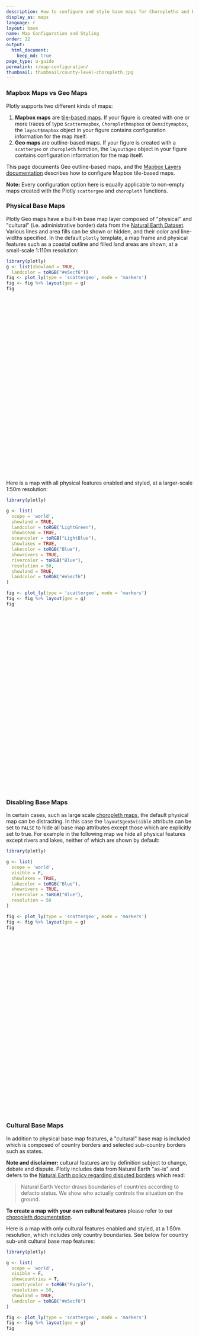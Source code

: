 ```yaml
---
description: How to configure and style base maps for Choropleths and Bubble Maps.
display_as: maps
language: r
layout: base
name: Map Configuration and Styling
order: 12
output:
  html_document:
    keep_md: true
page_type: u-guide
permalink: r/map-configuration/
thumbnail: thumbnail/county-level-choropleth.jpg
---
```





### Mapbox Maps vs Geo Maps

Plotly supports two different kinds of maps:

1. **Mapbox maps** are [tile-based maps](https://en.wikipedia.org/wiki/Tiled_web_map). If your figure is created with one or more traces of type `Scattermapbox`, `Choroplethmapbox` or `Densitymapbox`, the `layout$mapbox` object in your figure contains configuration information for the map itself.
2. **Geo maps** are outline-based maps. If your figure is created with a `scattergeo` or `choropleth` function, the `layout$geo` object in your figure contains configuration information for the map itself.

This page documents Geo outline-based maps, and the [Mapbox Layers documentation](https://plotly.com/r/mapbox-layers/) describes how to configure Mapbox tile-based maps.

**Note:** Every configuration option here is equally applicable to non-empty maps created with the Plotly  `scattergeo` and `choropleth` functions.

### Physical Base Maps

Plotly Geo maps have a built-in base map layer composed of "physical" and "cultural" (i.e. administrative border) data from the [Natural Earth Dataset](https://www.naturalearthdata.com/downloads/). Various lines and area fills can be shown or hidden, and their color and line-widths specified. In the default `plotly` template, a map frame and physical features such as a coastal outline and filled land areas are shown, at a small-scale 1:110m resolution:


```r
library(plotly)
g <- list(showland = TRUE,
  landcolor = toRGB("#e5ecf6"))
fig <- plot_ly(type = 'scattergeo', mode = 'markers')
fig <- fig %>% layout(geo = g)
fig
```

<div id="htmlwidget-f76452d0803a9d77e1ad" style="width:672px;height:480px;" class="plotly html-widget"></div>
<script type="application/json" data-for="htmlwidget-f76452d0803a9d77e1ad">{"x":{"visdat":{"31b5f4904fa":["function () ","plotlyVisDat"]},"cur_data":"31b5f4904fa","attrs":{"31b5f4904fa":{"mode":"markers","alpha_stroke":1,"sizes":[10,100],"spans":[1,20],"type":"scattergeo"}},"layout":{"margin":{"b":40,"l":60,"t":25,"r":10},"geo":{"showland":true,"landcolor":"rgba(229,236,246,1)"},"hovermode":"closest","showlegend":false},"source":"A","config":{"modeBarButtonsToAdd":["hoverclosest","hovercompare"],"showSendToCloud":false},"data":[{"mode":"markers","type":"scattergeo","marker":{"color":"rgba(31,119,180,1)","line":{"color":"rgba(31,119,180,1)"}},"line":{"color":"rgba(31,119,180,1)"},"frame":null}],"highlight":{"on":"plotly_click","persistent":false,"dynamic":false,"selectize":false,"opacityDim":0.2,"selected":{"opacity":1},"debounce":0},"shinyEvents":["plotly_hover","plotly_click","plotly_selected","plotly_relayout","plotly_brushed","plotly_brushing","plotly_clickannotation","plotly_doubleclick","plotly_deselect","plotly_afterplot","plotly_sunburstclick"],"base_url":"https://plot.ly"},"evals":[],"jsHooks":[]}</script>

Here is a map with all physical features enabled and styled, at a larger-scale 1:50m resolution:


```r
library(plotly)

g <- list(
  scope = 'world',
  showland = TRUE,
  landcolor = toRGB("LightGreen"),
  showocean = TRUE,
  oceancolor = toRGB("LightBlue"),
  showlakes = TRUE,
  lakecolor = toRGB("Blue"),
  showrivers = TRUE,
  rivercolor = toRGB("Blue"),
  resolution = 50,
  showland = TRUE,
  landcolor = toRGB("#e5ecf6")
)

fig <- plot_ly(type = 'scattergeo', mode = 'markers')
fig <- fig %>% layout(geo = g)
fig
```

<div id="htmlwidget-23626e6aa415dfdb477d" style="width:672px;height:480px;" class="plotly html-widget"></div>
<script type="application/json" data-for="htmlwidget-23626e6aa415dfdb477d">{"x":{"visdat":{"31b54104eaed":["function () ","plotlyVisDat"]},"cur_data":"31b54104eaed","attrs":{"31b54104eaed":{"mode":"markers","alpha_stroke":1,"sizes":[10,100],"spans":[1,20],"type":"scattergeo"}},"layout":{"margin":{"b":40,"l":60,"t":25,"r":10},"geo":{"scope":"world","showland":true,"landcolor":"rgba(144,238,144,1)","showocean":true,"oceancolor":"rgba(173,216,230,1)","showlakes":true,"lakecolor":"rgba(0,0,255,1)","showrivers":true,"rivercolor":"rgba(0,0,255,1)","resolution":50,"showland.1":true,"landcolor.1":"rgba(229,236,246,1)"},"hovermode":"closest","showlegend":false},"source":"A","config":{"modeBarButtonsToAdd":["hoverclosest","hovercompare"],"showSendToCloud":false},"data":[{"mode":"markers","type":"scattergeo","marker":{"color":"rgba(31,119,180,1)","line":{"color":"rgba(31,119,180,1)"}},"line":{"color":"rgba(31,119,180,1)"},"frame":null}],"highlight":{"on":"plotly_click","persistent":false,"dynamic":false,"selectize":false,"opacityDim":0.2,"selected":{"opacity":1},"debounce":0},"shinyEvents":["plotly_hover","plotly_click","plotly_selected","plotly_relayout","plotly_brushed","plotly_brushing","plotly_clickannotation","plotly_doubleclick","plotly_deselect","plotly_afterplot","plotly_sunburstclick"],"base_url":"https://plot.ly"},"evals":[],"jsHooks":[]}</script>

### Disabling Base Maps

In certain cases, such as large scale [choropleth maps](plotly.com/r/choropleth-maps/), the default physical map can be distracting. In this case the `layout$geo$visible` attribute can be set to `FALSE` to hide all base map attributes except those which are explicitly set to true. For example in the following map we hide all physical features except rivers and lakes, neither of which are shown by default:


```r
library(plotly)

g <- list(
  scope = 'world',
  visible = F,
  showlakes = TRUE,
  lakecolor = toRGB("Blue"),
  showrivers = TRUE,
  rivercolor = toRGB("Blue"),
  resolution = 50
)

fig <- plot_ly(type = 'scattergeo', mode = 'markers')
fig <- fig %>% layout(geo = g)
fig
```

<div id="htmlwidget-49dabc11229997071cb5" style="width:672px;height:480px;" class="plotly html-widget"></div>
<script type="application/json" data-for="htmlwidget-49dabc11229997071cb5">{"x":{"visdat":{"31b524b5fa6e":["function () ","plotlyVisDat"]},"cur_data":"31b524b5fa6e","attrs":{"31b524b5fa6e":{"mode":"markers","alpha_stroke":1,"sizes":[10,100],"spans":[1,20],"type":"scattergeo"}},"layout":{"margin":{"b":40,"l":60,"t":25,"r":10},"geo":{"scope":"world","visible":false,"showlakes":true,"lakecolor":"rgba(0,0,255,1)","showrivers":true,"rivercolor":"rgba(0,0,255,1)","resolution":50},"hovermode":"closest","showlegend":false},"source":"A","config":{"modeBarButtonsToAdd":["hoverclosest","hovercompare"],"showSendToCloud":false},"data":[{"mode":"markers","type":"scattergeo","marker":{"color":"rgba(31,119,180,1)","line":{"color":"rgba(31,119,180,1)"}},"line":{"color":"rgba(31,119,180,1)"},"frame":null}],"highlight":{"on":"plotly_click","persistent":false,"dynamic":false,"selectize":false,"opacityDim":0.2,"selected":{"opacity":1},"debounce":0},"shinyEvents":["plotly_hover","plotly_click","plotly_selected","plotly_relayout","plotly_brushed","plotly_brushing","plotly_clickannotation","plotly_doubleclick","plotly_deselect","plotly_afterplot","plotly_sunburstclick"],"base_url":"https://plot.ly"},"evals":[],"jsHooks":[]}</script>

### Cultural Base Maps

In addition to physical base map features, a "cultural" base map is included which is composed of country borders and selected sub-country borders such as states.

**Note and disclaimer:** cultural features are by definition subject to change, debate and dispute. Plotly includes data from Natural Earth "as-is" and defers to the [Natural Earth policy regarding disputed borders](https://www.naturalearthdata.com/downloads/50m-cultural-vectors/50m-admin-0-countries-2/) which read:

> Natural Earth Vector draws boundaries of countries according to defacto status. We show who actually controls the situation on the ground.

**To create a map with your own cultural features** please refer to our [choropleth documentation](plotly.com/r/choropleth-maps/).

Here is a map with only cultural features enabled and styled, at a 1:50m resolution, which includes only country boundaries. See below for country sub-unit cultural base map features:


```r
library(plotly)

g <- list(
  scope = 'world',
  visible = F,
  showcountries = T,
  countrycolor = toRGB("Purple"),
  resolution = 50,
  showland = TRUE,
  landcolor = toRGB("#e5ecf6")
)

fig <- plot_ly(type = 'scattergeo', mode = 'markers')
fig <- fig %>% layout(geo = g)
fig
```

<div id="htmlwidget-f547300770ce5c13d824" style="width:672px;height:480px;" class="plotly html-widget"></div>
<script type="application/json" data-for="htmlwidget-f547300770ce5c13d824">{"x":{"visdat":{"31b51e6f8855":["function () ","plotlyVisDat"]},"cur_data":"31b51e6f8855","attrs":{"31b51e6f8855":{"mode":"markers","alpha_stroke":1,"sizes":[10,100],"spans":[1,20],"type":"scattergeo"}},"layout":{"margin":{"b":40,"l":60,"t":25,"r":10},"geo":{"scope":"world","visible":false,"showcountries":true,"countrycolor":"rgba(160,32,240,1)","resolution":50,"showland":true,"landcolor":"rgba(229,236,246,1)"},"hovermode":"closest","showlegend":false},"source":"A","config":{"modeBarButtonsToAdd":["hoverclosest","hovercompare"],"showSendToCloud":false},"data":[{"mode":"markers","type":"scattergeo","marker":{"color":"rgba(31,119,180,1)","line":{"color":"rgba(31,119,180,1)"}},"line":{"color":"rgba(31,119,180,1)"},"frame":null}],"highlight":{"on":"plotly_click","persistent":false,"dynamic":false,"selectize":false,"opacityDim":0.2,"selected":{"opacity":1},"debounce":0},"shinyEvents":["plotly_hover","plotly_click","plotly_selected","plotly_relayout","plotly_brushed","plotly_brushing","plotly_clickannotation","plotly_doubleclick","plotly_deselect","plotly_afterplot","plotly_sunburstclick"],"base_url":"https://plot.ly"},"evals":[],"jsHooks":[]}</script>

### Map Projections

Geo maps are drawn according to a given map [projection](https://en.wikipedia.org/wiki/Map_projection) that flattens the Earth's roughly-spherical surface into a 2-dimensional space.

The available projections are `'equirectangular'`, `'mercator'`, `'orthographic'`, `'natural earth'`, `'kavrayskiy7'`, `'miller'`, `'robinson'`, `'eckert4'`, `'azimuthal equal area'`, `'azimuthal equidistant'`, `'conic equal area'`, `'conic conformal'`, `'conic equidistant'`, `'gnomonic'`, `'stereographic'`, `'mollweide'`, `'hammer'`, `'transverse mercator'`, `'albers usa'`, `'winkel tripel'`, `'aitoff'` and `'sinusoidal'`.


```r
library(plotly)

g <- list(
  projection = list(
    type = 'orthographic'
  ),
  showland = TRUE,
  landcolor = toRGB("#e5ecf6")
)

fig <- plot_ly(type = 'scattergeo', mode = 'markers')
fig <- fig %>% layout(geo = g)
fig
```

<div id="htmlwidget-0043698b69d6b11563f4" style="width:672px;height:480px;" class="plotly html-widget"></div>
<script type="application/json" data-for="htmlwidget-0043698b69d6b11563f4">{"x":{"visdat":{"31b552c07a30":["function () ","plotlyVisDat"]},"cur_data":"31b552c07a30","attrs":{"31b552c07a30":{"mode":"markers","alpha_stroke":1,"sizes":[10,100],"spans":[1,20],"type":"scattergeo"}},"layout":{"margin":{"b":40,"l":60,"t":25,"r":10},"geo":{"projection":{"type":"orthographic"},"showland":true,"landcolor":"rgba(229,236,246,1)"},"hovermode":"closest","showlegend":false},"source":"A","config":{"modeBarButtonsToAdd":["hoverclosest","hovercompare"],"showSendToCloud":false},"data":[{"mode":"markers","type":"scattergeo","marker":{"color":"rgba(31,119,180,1)","line":{"color":"rgba(31,119,180,1)"}},"line":{"color":"rgba(31,119,180,1)"},"frame":null}],"highlight":{"on":"plotly_click","persistent":false,"dynamic":false,"selectize":false,"opacityDim":0.2,"selected":{"opacity":1},"debounce":0},"shinyEvents":["plotly_hover","plotly_click","plotly_selected","plotly_relayout","plotly_brushed","plotly_brushing","plotly_clickannotation","plotly_doubleclick","plotly_deselect","plotly_afterplot","plotly_sunburstclick"],"base_url":"https://plot.ly"},"evals":[],"jsHooks":[]}</script>


```r
library(plotly)

g <- list(
  projection = list(
    type = 'natural earth'
  ),
  showland = TRUE,
  landcolor = toRGB("#e5ecf6")
)

fig <- plot_ly(type = 'scattergeo', mode = 'markers')
fig <- fig %>% layout(geo = g)
fig
```

<div id="htmlwidget-0b111492e845d4e8cb5f" style="width:672px;height:480px;" class="plotly html-widget"></div>
<script type="application/json" data-for="htmlwidget-0b111492e845d4e8cb5f">{"x":{"visdat":{"31b51a76a173":["function () ","plotlyVisDat"]},"cur_data":"31b51a76a173","attrs":{"31b51a76a173":{"mode":"markers","alpha_stroke":1,"sizes":[10,100],"spans":[1,20],"type":"scattergeo"}},"layout":{"margin":{"b":40,"l":60,"t":25,"r":10},"geo":{"projection":{"type":"natural earth"},"showland":true,"landcolor":"rgba(229,236,246,1)"},"hovermode":"closest","showlegend":false},"source":"A","config":{"modeBarButtonsToAdd":["hoverclosest","hovercompare"],"showSendToCloud":false},"data":[{"mode":"markers","type":"scattergeo","marker":{"color":"rgba(31,119,180,1)","line":{"color":"rgba(31,119,180,1)"}},"line":{"color":"rgba(31,119,180,1)"},"frame":null}],"highlight":{"on":"plotly_click","persistent":false,"dynamic":false,"selectize":false,"opacityDim":0.2,"selected":{"opacity":1},"debounce":0},"shinyEvents":["plotly_hover","plotly_click","plotly_selected","plotly_relayout","plotly_brushed","plotly_brushing","plotly_clickannotation","plotly_doubleclick","plotly_deselect","plotly_afterplot","plotly_sunburstclick"],"base_url":"https://plot.ly"},"evals":[],"jsHooks":[]}</script>

Map projections can be rotated using the `layout$geo$projection$rotation` attribute, and maps can be translated using the `layout$geo$center` attributed, as well as truncated to a certain longitude and latitude range using the `layout$geo$lataxis$range` and `layout$geo$lonaxis$range`.

The map below uses all of these attributes to demonstrate the types of effect this can yield:


```r
library(plotly)

g <- list(
  projection = list(
    rotation = list(lon=30, lat=30, roll=30)
  ),
  center = list(lon=-30, lat=-30),
  lonaxis = list(range = c(0, 200)),
  lataxis = list(range = c(-50,20)),showland = TRUE,
  landcolor = toRGB("#e5ecf6")
)

fig <- plot_ly(type = 'scattergeo', mode = 'markers')
fig <- fig %>% layout(geo = g)
fig
```

<div id="htmlwidget-55870118ff9864b9f724" style="width:672px;height:480px;" class="plotly html-widget"></div>
<script type="application/json" data-for="htmlwidget-55870118ff9864b9f724">{"x":{"visdat":{"31b521a897b6":["function () ","plotlyVisDat"]},"cur_data":"31b521a897b6","attrs":{"31b521a897b6":{"mode":"markers","alpha_stroke":1,"sizes":[10,100],"spans":[1,20],"type":"scattergeo"}},"layout":{"margin":{"b":40,"l":60,"t":25,"r":10},"geo":{"projection":{"rotation":{"lon":30,"lat":30,"roll":30}},"center":{"lon":-30,"lat":-30},"lonaxis":{"range":[0,200]},"lataxis":{"range":[-50,20]},"showland":true,"landcolor":"rgba(229,236,246,1)"},"hovermode":"closest","showlegend":false},"source":"A","config":{"modeBarButtonsToAdd":["hoverclosest","hovercompare"],"showSendToCloud":false},"data":[{"mode":"markers","type":"scattergeo","marker":{"color":"rgba(31,119,180,1)","line":{"color":"rgba(31,119,180,1)"}},"line":{"color":"rgba(31,119,180,1)"},"frame":null}],"highlight":{"on":"plotly_click","persistent":false,"dynamic":false,"selectize":false,"opacityDim":0.2,"selected":{"opacity":1},"debounce":0},"shinyEvents":["plotly_hover","plotly_click","plotly_selected","plotly_relayout","plotly_brushed","plotly_brushing","plotly_clickannotation","plotly_doubleclick","plotly_deselect","plotly_afterplot","plotly_sunburstclick"],"base_url":"https://plot.ly"},"evals":[],"jsHooks":[]}</script>

### Automatic Zooming or Bounds Fitting

The `layout$geo$fitbounds` attribute can be set to `locations` to automatically set the center and latitude and longitude range according to the data being plotted. See the [choropleth maps](https://plotly.com/r/choropleth-maps/) documentation for more information.


```r
library(plotly)

g <- list(
  fitbounds = "locations",
  showland = TRUE,
  landcolor = toRGB("#e5ecf6")
)

fig <- plot_ly(type = 'scattergeo', mode = 'lines', lat = list(0,15,20,35), lon = list(5,10,25,30))
fig <- fig %>% layout(geo = g)
fig
```

<div id="htmlwidget-d2d20f45cc3b3f598db2" style="width:672px;height:480px;" class="plotly html-widget"></div>
<script type="application/json" data-for="htmlwidget-d2d20f45cc3b3f598db2">{"x":{"visdat":{"31b523db130f":["function () ","plotlyVisDat"]},"cur_data":"31b523db130f","attrs":{"31b523db130f":{"mode":"lines","lat":[0,15,20,35],"lon":[5,10,25,30],"alpha_stroke":1,"sizes":[10,100],"spans":[1,20],"type":"scattergeo"}},"layout":{"margin":{"b":40,"l":60,"t":25,"r":10},"geo":{"fitbounds":"locations","showland":true,"landcolor":"rgba(229,236,246,1)"},"hovermode":"closest","showlegend":false},"source":"A","config":{"modeBarButtonsToAdd":["hoverclosest","hovercompare"],"showSendToCloud":false},"data":[{"mode":"lines","lat":[0,15,20,35],"lon":[5,10,25,30],"type":"scattergeo","marker":{"color":"rgba(31,119,180,1)","line":{"color":"rgba(31,119,180,1)"}},"line":{"color":"rgba(31,119,180,1)"},"frame":null}],"highlight":{"on":"plotly_click","persistent":false,"dynamic":false,"selectize":false,"opacityDim":0.2,"selected":{"opacity":1},"debounce":0},"shinyEvents":["plotly_hover","plotly_click","plotly_selected","plotly_relayout","plotly_brushed","plotly_brushing","plotly_clickannotation","plotly_doubleclick","plotly_deselect","plotly_afterplot","plotly_sunburstclick"],"base_url":"https://plot.ly"},"evals":[],"jsHooks":[]}</script>

### Named Map Scopes and Country Sub-Units

In addition, the named "scope" of a map defines a sub-set of the earth's surface to draw. Each scope has a _default projection type, center and roll, as well as bounds_, and certain scopes contain country sub-unit cultural layers certain resolutions, such as `scope="north america"` at `resolution=50` which contains US state and Canadian province boundaries.

The available scopes are: `'world'`, `'usa'`, `'europe'`, `'asia'`, `'africa'`, `'north america'`, `'south america'`.


```r
library(plotly)

g <- list(
  visible = F,
  resolution = 50,
  scope = "north america",
  showcountries = T,
  countrycolor = toRGB("Black"),
  showsubunits = T,
  subunitcolor = toRGB("Blue"),
  showland = TRUE,
  landcolor = toRGB("#e5ecf6")
)

fig <- plot_ly(type = 'scattergeo', mode = 'markers')
fig <- fig %>% layout(geo = g)
fig
```

<div id="htmlwidget-2d0ba4ca03a58d38977e" style="width:672px;height:480px;" class="plotly html-widget"></div>
<script type="application/json" data-for="htmlwidget-2d0ba4ca03a58d38977e">{"x":{"visdat":{"31b529d978aa":["function () ","plotlyVisDat"]},"cur_data":"31b529d978aa","attrs":{"31b529d978aa":{"mode":"markers","alpha_stroke":1,"sizes":[10,100],"spans":[1,20],"type":"scattergeo"}},"layout":{"margin":{"b":40,"l":60,"t":25,"r":10},"geo":{"visible":false,"resolution":50,"scope":"north america","showcountries":true,"countrycolor":"rgba(0,0,0,1)","showsubunits":true,"subunitcolor":"rgba(0,0,255,1)","showland":true,"landcolor":"rgba(229,236,246,1)"},"hovermode":"closest","showlegend":false},"source":"A","config":{"modeBarButtonsToAdd":["hoverclosest","hovercompare"],"showSendToCloud":false},"data":[{"mode":"markers","type":"scattergeo","marker":{"color":"rgba(31,119,180,1)","line":{"color":"rgba(31,119,180,1)"}},"line":{"color":"rgba(31,119,180,1)"},"frame":null}],"highlight":{"on":"plotly_click","persistent":false,"dynamic":false,"selectize":false,"opacityDim":0.2,"selected":{"opacity":1},"debounce":0},"shinyEvents":["plotly_hover","plotly_click","plotly_selected","plotly_relayout","plotly_brushed","plotly_brushing","plotly_clickannotation","plotly_doubleclick","plotly_deselect","plotly_afterplot","plotly_sunburstclick"],"base_url":"https://plot.ly"},"evals":[],"jsHooks":[]}</script>

The `"usa"` scope contains state boundaries at both resolutions, and uses the special `'albers usa'` projection which moves Alaska and Hawaii closer to the "lower 48 states" to reduce projection distortion and produce a more compact map.


```r
library(plotly)

g <- list(
  visible = F,
  resolution = 110,
  scope = "usa",
  showcountries = T,
  countrycolor = toRGB("Black"),
  showsubunits = T,
  subunitcolor = toRGB("Blue"),
  showland = TRUE,
  landcolor = toRGB("#e5ecf6")
)

fig <- plot_ly(type = 'scattergeo', mode = 'markers')
fig <- fig %>% layout(geo = g)
fig
```

<div id="htmlwidget-01f90d8d12dde9ab7046" style="width:672px;height:480px;" class="plotly html-widget"></div>
<script type="application/json" data-for="htmlwidget-01f90d8d12dde9ab7046">{"x":{"visdat":{"31b5668adb":["function () ","plotlyVisDat"]},"cur_data":"31b5668adb","attrs":{"31b5668adb":{"mode":"markers","alpha_stroke":1,"sizes":[10,100],"spans":[1,20],"type":"scattergeo"}},"layout":{"margin":{"b":40,"l":60,"t":25,"r":10},"geo":{"visible":false,"resolution":110,"scope":"usa","showcountries":true,"countrycolor":"rgba(0,0,0,1)","showsubunits":true,"subunitcolor":"rgba(0,0,255,1)","showland":true,"landcolor":"rgba(229,236,246,1)"},"hovermode":"closest","showlegend":false},"source":"A","config":{"modeBarButtonsToAdd":["hoverclosest","hovercompare"],"showSendToCloud":false},"data":[{"mode":"markers","type":"scattergeo","marker":{"color":"rgba(31,119,180,1)","line":{"color":"rgba(31,119,180,1)"}},"line":{"color":"rgba(31,119,180,1)"},"frame":null}],"highlight":{"on":"plotly_click","persistent":false,"dynamic":false,"selectize":false,"opacityDim":0.2,"selected":{"opacity":1},"debounce":0},"shinyEvents":["plotly_hover","plotly_click","plotly_selected","plotly_relayout","plotly_brushed","plotly_brushing","plotly_clickannotation","plotly_doubleclick","plotly_deselect","plotly_afterplot","plotly_sunburstclick"],"base_url":"https://plot.ly"},"evals":[],"jsHooks":[]}</script>

### Graticules (Latitude and Longitude Grid Lines)

A graticule can be drawn using `layout$geo$lataxis$showgrid` and `layout$geo$lonaxis$showgrid` with options similar to [2d cartesian ticks](https://plotly.com/r/axes/).


```r
library(plotly)

g <- list(
  lonaxis = list(showgrid = T),
  lataxis = list(showgrid = T),
  showland = TRUE,
  landcolor = toRGB("#e5ecf6")
)

fig <- plot_ly(type = 'scattergeo', mode = 'markers')
fig <- fig %>% layout(geo = g)
fig
```

<div id="htmlwidget-51e3bfa9e2f28c5ddca4" style="width:672px;height:480px;" class="plotly html-widget"></div>
<script type="application/json" data-for="htmlwidget-51e3bfa9e2f28c5ddca4">{"x":{"visdat":{"31b5827ccc7":["function () ","plotlyVisDat"]},"cur_data":"31b5827ccc7","attrs":{"31b5827ccc7":{"mode":"markers","alpha_stroke":1,"sizes":[10,100],"spans":[1,20],"type":"scattergeo"}},"layout":{"margin":{"b":40,"l":60,"t":25,"r":10},"geo":{"lonaxis":{"showgrid":true},"lataxis":{"showgrid":true},"showland":true,"landcolor":"rgba(229,236,246,1)"},"hovermode":"closest","showlegend":false},"source":"A","config":{"modeBarButtonsToAdd":["hoverclosest","hovercompare"],"showSendToCloud":false},"data":[{"mode":"markers","type":"scattergeo","marker":{"color":"rgba(31,119,180,1)","line":{"color":"rgba(31,119,180,1)"}},"line":{"color":"rgba(31,119,180,1)"},"frame":null}],"highlight":{"on":"plotly_click","persistent":false,"dynamic":false,"selectize":false,"opacityDim":0.2,"selected":{"opacity":1},"debounce":0},"shinyEvents":["plotly_hover","plotly_click","plotly_selected","plotly_relayout","plotly_brushed","plotly_brushing","plotly_clickannotation","plotly_doubleclick","plotly_deselect","plotly_afterplot","plotly_sunburstclick"],"base_url":"https://plot.ly"},"evals":[],"jsHooks":[]}</script>

### Reference

See https://plotly.com/r/reference/layout/geo/ for more information and chart attribute options!

### What About Dash?

[Dash for R](https://dashr.plot.ly/) is an open-source framework for building analytical applications, with no Javascript required, and it is tightly integrated with the Plotly graphing library. 

Learn about how to install Dash for R at https://dashr.plot.ly/installation.

Everywhere in this page that you see `fig`, you can display the same figure in a Dash for R application by passing it to the `figure` argument of the [`Graph` component](https://dashr.plot.ly/dash-core-components/graph) from the built-in `dashCoreComponents` package like this:


```r
library(plotly)

fig <- plot_ly() 
# fig <- fig %>% add_trace( ... )
# fig <- fig %>% layout( ... ) 

library(dash)
library(dashCoreComponents)
library(dashHtmlComponents)

app <- Dash$new()
app$layout(
    htmlDiv(
        list(
            dccGraph(figure=fig) 
        )
     )
)

app$run_server(debug=TRUE, dev_tools_hot_reload=FALSE)
```
